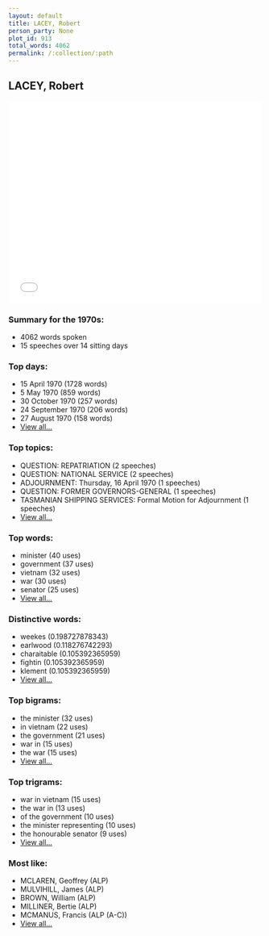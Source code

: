 ```yaml
---
layout: default
title: LACEY, Robert
person_party: None
plot_id: 913
total_words: 4062
permalink: /:collection/:path
---
```


## LACEY, Robert

<iframe width="100%" height="400" frameborder="0" scrolling="no" src="//plot.ly/~wragge/913.embed"></iframe>


### Summary for the 1970s:

* 4062 words spoken
* 15 speeches over 14 sitting days


### Top days:

* 15 April 1970 (1728 words)
* 5 May 1970 (859 words)
* 30 October 1970 (257 words)
* 24 September 1970 (206 words)
* 27 August 1970 (158 words)
* [View all...](days/)


### Top topics:

* QUESTION: REPATRIATION (2 speeches)
* QUESTION: NATIONAL SERVICE (2 speeches)
* ADJOURNMENT: Thursday, 16 April 1970 (1 speeches)
* QUESTION: FORMER GOVERNORS-GENERAL (1 speeches)
* TASMANIAN SHIPPING SERVICES: Formal Motion for Adjournment (1 speeches)
* [View all...](topics/)


### Top words:

* minister (40 uses)
* government (37 uses)
* vietnam (32 uses)
* war (30 uses)
* senator (25 uses)
* [View all...](words/)


### Distinctive words:

* weekes (0.198727878343)
* earlwood (0.118276742293)
* charaitable (0.105392365959)
* fightin (0.105392365959)
* klement (0.105392365959)
* [View all...](sig_words/)


### Top bigrams:

* the minister (32 uses)
* in vietnam (22 uses)
* the government (21 uses)
* war in (15 uses)
* the war (15 uses)
* [View all...](bigrams/)


### Top trigrams:

* war in vietnam (15 uses)
* the war in (13 uses)
* of the government (10 uses)
* the minister representing (10 uses)
* the honourable senator (9 uses)
* [View all...](trigrams/)


### Most like:

* MCLAREN, Geoffrey (ALP)
* MULVIHILL, James (ALP)
* BROWN, William (ALP)
* MILLINER, Bertie (ALP)
* MCMANUS, Francis (ALP (A-C))
* [View all...](similarities/)

